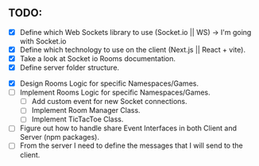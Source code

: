 ## TODO:

- [x] Define which Web Sockets library to use (Socket.io || WS) -> I'm going with Socket.io
- [x] Define which technology to use on the client (Next.js || React + vite).
- [x] Take a look at Socket io Rooms documentation.
- [x] Define server folder structure.

<!-- TODO: Next session -->
- [x] Design Rooms Logic for specific Namespaces/Games.
- [ ] Implement Rooms Logic for specific Namespaces/Games.
  - [ ] Add custom event for new Socket connections.
  - [ ] Implement Room Manager Class.
  - [ ] Implement TicTacToe Class.

- [ ] Figure out how to handle share Event Interfaces in both Client and Server (npm packages).
- [ ] From the server I need to define the messages that I will send to the client.
